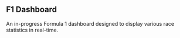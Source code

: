 ## F1 Dashboard

An in-progress Formula 1 dashboard designed to display various race statistics in real-time.